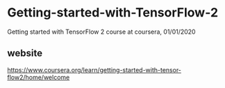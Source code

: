 # Getting-started-with-TensorFlow-2
Getting started with TensorFlow 2 course at coursera, 01/01/2020


## website
https://www.coursera.org/learn/getting-started-with-tensor-flow2/home/welcome
